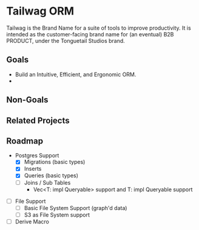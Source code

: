 # Tailwag ORM

Tailwag is the Brand Name for a suite of tools to improve productivity. It is intended as the customer-facing brand name for (an eventual) B2B PRODUCT, under the Tonguetail Studios brand.

## Goals

- Build an Intuitive, Efficient, and Ergonomic ORM.
-

## Non-Goals

## Related Projects

## Roadmap

- Postgres Support
  - [x] Migrations (basic types)
  - [x] Inserts
  - [x] Queries (basic types)
  - [ ] Joins / Sub Tables
    - Vec<T: impl Queryable> support and T: impl Queryable support
- [ ] File Support
  - [ ] Basic File System Support (graph'd data)
  - [ ] S3 as File System support
- [ ] Derive Macro

